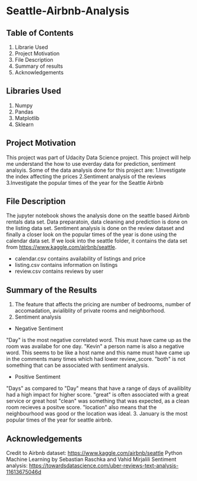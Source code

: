 # Seattle-Airbnb-Analysis
## Table of Contents
1. Librarie Used
2. Project Motivation
3. File Description
4. Summary of results
5. Acknowledgements


## Libraries Used
1. Numpy
2. Pandas
3. Matplotlib
4. Sklearn

## Project Motivation
This project was part of Udacity Data Science project. This project will help me understand the how to use everday data for prediction, sentiment analsyis. Some of the data analysis done for this project are:
1.Investigate the index affecting the prices
2.Sentiment analysis of the reviews
3.Investigate the popular times of the year for the Seattle Airbnb

## File Description
 The jupyter notebook shows the analysis done on the seattle based Airbnb rentals data set. Data preparatoin, data cleaning and prediction is done on the listing data set. Sentiment analysis is done on the review dataset and finally a closer look on the popular times of the year is done using the calendar data set.
 If we look into the seattle folder, it contains the data set from https://www.kaggle.com/airbnb/seattle. 
* calendar.csv contains availability of listings and price
* listing.csv contains information on listings
* review.csv contains reviews by user

## Summary of the Results
1. The feature that affects the pricing are number of bedrooms, number of accomadation, avialiblity of private rooms and neighborhood.
2. Sentiment analysis
 * Negative Sentiment 
 
"Day" is the most negative correlated word. This must have came up as the room was availabe for one day.
"Kevin" a person name is also a negative word. This seems to be like a host name and this name must have came up in the comments many times which had lower review_score.
"both" is not something that can be associated with sentiment analysis.
* Positive Sentiment 

"Days" as compared to "Day" means that have a range of days of availiblity had a high impact for higher score.
"great" is often associated with a great service or great host
"clean" was something that was expected, as a clean room recieves a positve score.
"location" also means that the neighbourhood was good or the location was ideal.
3. January is the most popular times of the year for seattle airbnb.

## Acknowledgements
Credit to Airbnb dataset: https://www.kaggle.com/airbnb/seattle
Python Machine Learning by Sebastian Raschka and Vahid Mirjalili
Sentiment analysis: https://towardsdatascience.com/uber-reviews-text-analysis-11613675046d

